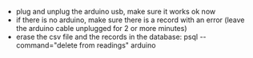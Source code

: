 - plug and unplug the arduino usb, make sure it works ok now
- if there is no arduino, make sure there is a record with an error (leave the arduino cable unplugged for 2 or more minutes)
- erase the csv file and the records in the database:
        psql --command="delete from readings" arduino

